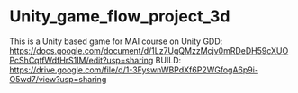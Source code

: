 # Unity_game_flow_project_3d
 This is a Unity based game for MAI course on Unity 
 GDD:
 https://docs.google.com/document/d/1Lz7UgQMzzMcjv0mRDeDH59cXUOPcShCqtfWdfHrS1IM/edit?usp=sharing
BUILD:
https://drive.google.com/file/d/1-3FyswnWBPdXf6P2WGfogA6p9i-O5wd7/view?usp=sharing
